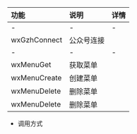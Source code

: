 




| 功能         | 说明       | 详情 |
| :----------- | :--------- | :--- |
| -            | -          | -    |
| wxGzhConnect | 公众号连接 |      |
| -            | -          | -    |
| wxMenuGet    | 获取菜单   |      |
| wxMenuCreate | 创建菜单   |      |
| wxMenuDelete | 删除菜单   |      |
| wxMenuDelete | 删除菜单   |      |



- 调用方式

```sh


```
